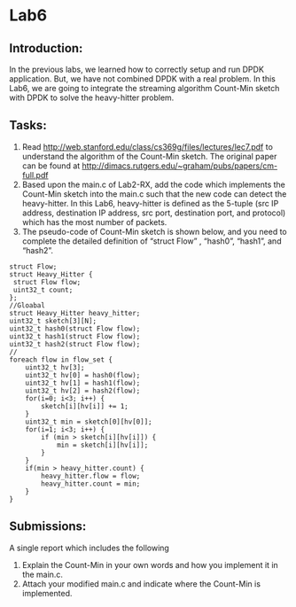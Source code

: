 # Lab6

## Introduction:
In the previous labs, we learned how to correctly setup and run DPDK application. But, we have not combined DPDK with a real problem. In this Lab6, we are going to integrate the streaming algorithm Count-Min sketch with DPDK to solve the heavy-hitter problem.

## Tasks:
1. Read http://web.stanford.edu/class/cs369g/files/lectures/lec7.pdf to understand the algorithm of the Count-Min sketch. The original paper can be found at http://dimacs.rutgers.edu/~graham/pubs/papers/cm-full.pdf
2. Based upon the main.c of Lab2-RX, add the code which implements the Count-Min sketch into the main.c such that the new code can detect the heavy-hitter. In this Lab6, heavy-hitter is defined as the 5-tuple (src IP address, destination IP address, src port, destination port, and protocol) which has the most number of packets.
3. The pseudo-code of Count-Min sketch is shown below,  and you need to complete the detailed definition of “struct Flow” , “hash0”, “hash1”, and “hash2”.

```
struct Flow;
struct Heavy_Hitter {
 struct Flow flow;
 uint32_t count;
};
//Gloabal
struct Heavy_Hitter heavy_hitter;
uint32_t sketch[3][N];
uint32_t hash0(struct Flow flow);
uint32_t hash1(struct Flow flow);
uint32_t hash2(struct Flow flow);
//
foreach flow in flow_set {
	uint32_t hv[3];
	uint32_t hv[0] = hash0(flow);
	uint32_t hv[1] = hash1(flow);
	uint32_t hv[2] = hash2(flow);
	for(i=0; i<3; i++) {
		sketch[i][hv[i]] += 1;
	}
	uint32_t min = sketch[0][hv[0]];
	for(i=1; i<3; i++) {
		if (min > sketch[i][hv[i]]) {
			min = sketch[i][hv[i]];
		}
	}
	if(min > heavy_hitter.count) {
		heavy_hitter.flow = flow;
		heavy_hitter.count = min;
	}
}
```
## Submissions:
A single report which includes the following

1. Explain the Count-Min in your own words and how you implement it in the main.c.
2. Attach your modified main.c and indicate where the Count-Min is implemented.	

